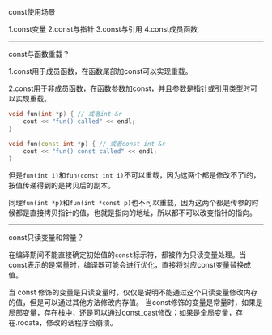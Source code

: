 const使用场景

1.const变量
2.const与指针
3.const与引用
4.const成员函数

---

const与函数重载？

1.const用于成员函数，在函数尾部加const可以实现重载。

2.const用于非成员函数，在函数参数加const，并且参数是指针或引用类型时可以实现重载。
```cpp
void fun(int *p) { // 或者int &r
    cout << "fun() called" << endl;
}

void fun(const int *p) { // 或者const int &r
    cout << "fun() const called" << endl;
}
```
但是`fun(int i)`和`fun(const int i)`不可以重载，因为这两个都是修改不了i的，按值传递得到的是拷贝后的副本。

同理`fun(int *p)`和`fun(int *const p)`也不可以重载，因为这两个都是传参的时候都是直接拷贝指针的值，也就是指向的地址，所以都不可以改变指针的指向。

---

const只读变量和常量？

在编译期间不能直接确定初始值的`const`标示符，都被作为只读变量处理。当const表示的是常量时，编译器可能会进行优化，直接将对应const变量替换成值。

当 const 修饰的变量是只读变量时，仅仅是说明不能通过这个只读变量修改内存的值，但是可以通过其他方法修改内存值。
当const修饰的变量是常量时，如果是局部变量，存在栈中，还是可以通过const_cast修改；如果是全局变量，存在.rodata，修改的话程序会崩溃。